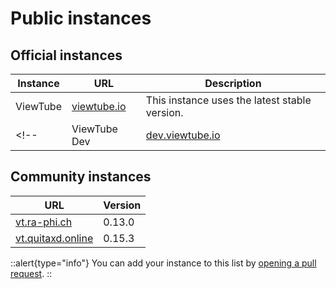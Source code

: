 # Public instances

## Official instances

| Instance | URL                                | Description                        |
| -------- | ---------------------------------- | ---------------------------------- |
| ViewTube | [viewtube.io](https://viewtube.io) | This instance uses the latest stable version. |
<!-- | ViewTube Dev | [dev.viewtube.io](https://dev.viewtube.io) | This instance uses the latest development version. | -->

## Community instances

| URL | Version |
| --- | ----------- |
| [vt.ra-phi.ch](https://vt.ra-phi.ch) | 0.13.0 |
| [vt.quitaxd.online](https://vt.quitaxd.online) | 0.15.3 |

::alert{type="info"}
You can add your instance to this list by [opening a pull request](https://github.com/viewtube/wiki/edit/main/content/1.about/1.instances.md).
::
